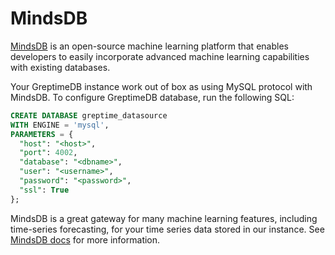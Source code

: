 # MindsDB

[MindsDB](https://mindsdb.com/) is an open-source machine learning platform that
enables developers to easily incorporate advanced machine learning capabilities
with existing databases.

Your GreptimeDB instance work out of box as using MySQL protocol with
MindsDB. To configure GreptimeDB database, run the following SQL:

```sql
CREATE DATABASE greptime_datasource
WITH ENGINE = 'mysql',
PARAMETERS = {
  "host": "<host>",
  "port": 4002,
  "database": "<dbname>",
  "user": "<username>",
  "password": "<password>",
  "ssl": True
};

```

MindsDB is a great gateway for many machine learning features, including
time-series forecasting, for your time series data stored in our instance. See
[MindsDB docs](https://docs.mindsdb.com/what-is-mindsdb) for more information.
